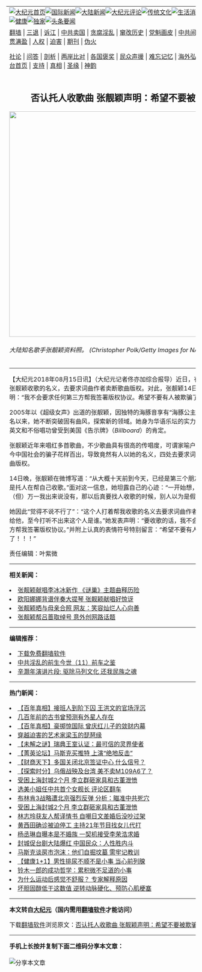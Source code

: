 <a name="1" id="1" target="_blank"></a><span id="1"></span>
<table align=center border="0"><tr><td colspan="2" VALIGN=TOP><a href="https://github.com/vknsbz352/djy/blob/master/gb/nf1351518.md#1"><img src="https://raw.githubusercontent.com/vknsbz352/www/master/t/djy/1.jpg" title="大纪元首页" alt="大纪元首页"></a><a href="https://github.com/vknsbz352/djy/blob/master/gb/n24hr.md#1"><img src="https://raw.githubusercontent.com/vknsbz352/www/master/t/djy/3.jpg" title="国际新闻" alt="国际新闻"></a><a href="https://github.com/vknsbz352/djy/blob/master/gb/nsc413.md#1"><img src="https://raw.githubusercontent.com/vknsbz352/www/master/t/djy/4.jpg" title="大陆新闻" alt="大陆新闻"></a><a href="https://github.com/vknsbz352/djy/blob/master/gb/news392.md#1"><img src="https://raw.githubusercontent.com/vknsbz352/www/master/t/djy/5.jpg" title="大纪元评论" alt="大纪元评论"></a><a href="https://github.com/vknsbz352/djy/blob/master/gb/news2007.md#1"><img src="https://raw.githubusercontent.com/vknsbz352/www/master/t/djy/6.jpg" title="传统文化" alt="传统文化"></a><a href="https://github.com/vknsbz352/djy/blob/master/gb/news2008.md#1"><img src="https://raw.githubusercontent.com/vknsbz352/www/master/t/djy/7.jpg" title="生活消费" alt="生活消费"></a><a href="https://github.com/vknsbz352/djy/blob/master/gb/ncyule.md#1"><img src="https://raw.githubusercontent.com/vknsbz352/www/master/t/djy/8.jpg" title="娱乐休闲" alt="娱乐休闲"></a><a href="https://github.com/vknsbz352/djy/blob/master/gb/nsc1002.md#1"><img src="https://raw.githubusercontent.com/vknsbz352/www/master/t/djy/9.jpg" title="健康" alt="健康"></a><a href="https://github.com/vknsbz352/djy/blob/master/gb/nf6092.md#1"><img src="https://raw.githubusercontent.com/vknsbz352/www/master/t/djy/10a.jpg" title="独家" alt="独家"></a><a href="https://github.com/vknsbz352/djy/blob/master/gb/nf4514.md#1"><img src="https://raw.githubusercontent.com/vknsbz352/www/master/t/djy/12a.jpg" title="头条要闻" alt="头条要闻"></a></td></tr>
<tr><td colspan="2" VALIGN=TOP><a target="_blank" href="https://github.com/vknsbz352/www/blob/master/README.md?zsrh#1">翻墙</a> | <a target="_blank" href="https://github.com/vknsbz352/djy/blob/master/gb/nf5657.md#1">三退</a> | <a target="_blank" href="https://github.com/vknsbz352/djy/blob/master/gb/nf6124.md#1">诉江</a> | <a target="_blank" href="https://github.com/vknsbz352/djy/blob/master/gb/nf1176117.md#1">中共卖国</a> | <a target="_blank" href="https://github.com/vknsbz352/djy/blob/master/gb/nf5773.md#1">贪腐淫乱</a> | <a target="_blank" href="https://github.com/vknsbz352/djy/blob/master/gb/nf1176115.md#1">窜改历史</a> | <a target="_blank" href="https://github.com/vknsbz352/djy/blob/master/gb/nf1176107.md#1">党魁画皮</a> | <a target="_blank" href="https://github.com/vknsbz352/djy/blob/master/gb/nf1320400.md#1">中共间谍</a> | <a target="_blank" href="https://github.com/vknsbz352/djy/blob/master/gb/nf1176114.md#1">破坏传统</a> | <a target="_blank" href="https://github.com/vknsbz352/ntdtv/blob/master/gb/prog447_1.md#1">恶贯满盈</a> | <a target="_blank" href="https://github.com/vknsbz352/djy/blob/master/gb/ncid278.md#1">人权</a> | <a target="_blank" href="https://github.com/vknsbz352/djy/blob/master/gb/nf1176111.md#1">迫害</a> | <a target="_blank" href="https://gitlab.com/szzdlab/mh-qikan/blob/master/README.md#1">期刊</a> | <a target="_blank" href="https://github.com/vknsbz352/djy/blob/master/gb/nf5562.md#1">伪火</a></p><p><a target="_blank" href="https://github.com/vknsbz352/djy/blob/master/gb/9p.md#1">社论</a> | <a target="_blank" href="https://github.com/vknsbz352/djy/blob/master/gb/nf4378.md#1">问答</a> | <a target="_blank" href="https://github.com/vknsbz352/djy/blob/master/gb/nf5792.md#1">剖析</a> | <a target="_blank" href="https://github.com/vknsbz352/djy/blob/master/gb/nf5735.md#1">两岸比对</a> | <a target="_blank" href="https://github.com/vknsbz352/djy/blob/master/gb/nf6119.md#1">各国褒奖</a> | <a target="_blank" href="https://github.com/vknsbz352/djy/blob/master/gb/nf6120.md#1">民众声援</a> | <a target="_blank" href="https://github.com/vknsbz352/djy/blob/master/gb/nf1188594.md#1">难忘记忆</a> | <a target="_blank" href="https://github.com/vknsbz352/djy/blob/master/gb/nf3180.md#1">海外弘传</a> | <a target="_blank" href="https://github.com/vknsbz352/djy/blob/master/gb/nf5410.md#1">万人上访</a> | <a target="_blank" href="https://github.com/vknsbz352/www/blob/master/README.md?zsrh#1">平台首页</a> | <a target="_blank" href="https://github.com/vknsbz352/djy/blob/master/gb/nf4386.md#1">支持</a> | <a target="_blank" href="https://github.com/vknsbz352/djy/blob/master/gb/nf4389.md#1">真相</a> | <a target="_blank" href="https://github.com/vknsbz352/djy/blob/master/gb/nf5790.md#1">圣缘</a> | <a target="_blank" href="https://github.com/vknsbz352/djy/blob/master/gb/nf4786.md#1">神韵</a></td></tr>
<tr><td VALIGN=TOP width="626"><h2 align=center>否认托人收歌曲 张靓颖声明：希望不要被欺骗</h2>
<img width="600" src="https://i.epochtimes.com/assets/uploads/2017/05/1705231633402563-600x400.jpg" />
<h6>大陆知名歌手张靓颖资料照。 (Christopher Polk/Getty Images for NARAS)
</h6>
<hr>
	<p>【大纪元2018年08月15日讯】（大纪元记者佟亦加综合报导）近日，有网友打着帮<ahref="https://github.com/vknsbz352/djy/blob/master/gb/tag/%E5%BC%A0%E9%9D%93%E9%A2%96.md#1">张靓颖</a>收歌的名义，去要求词曲作者卖断歌曲版权。对此，张靓颖14日在微博发表声明：“我不会要求任何第三方帮我签署版权协议。希望不要有人被欺骗了！！！”</p>
<p>2005年以《超级女声》出道的<ahref="https://github.com/vknsbz352/djy/blob/master/gb/tag/%E5%BC%A0%E9%9D%93%E9%A2%96.md#1">张靓颖</a>，因独特的海豚音享有“海豚公主”的美誉。自成名以来，她不断突破固有曲风，探索新的领域。她身为华语乐坛的实力派歌手，流利英文和不俗唱功曾受到美国《告示牌》（<em>Billboard</em>）的肯定。</p>
<p>张靓颖近年来唱红多首歌曲，不少歌曲具有很高的传唱度，可谓家喻户晓。但由于当今中国社会的骗子花样百出，导致竟然有人以她的名义，四处去要求词曲作者卖断歌曲版权。</p>
<p>14日晚，张靓颖在微博写道：“从大概十天前到今天，已经是第三个朋友问我，是不是托人在帮自己收歌。”面对这一信息，她坦露自己的心迹：“一开始想，没人相信的。（但）万一我出来说没有，那以后真要找人收歌的时候，别人以为是假的怎么办。”</p>
<p>她因此“觉得不说不行了”：“这个人打着帮我收歌的名义去要求词曲作者卖断歌曲版权给他，至今打听不出来这个人是谁。”她发表声明：“要收歌的话，我不会要求任何第三方帮我签署版权协议。”并附上认真的表情符号特别留言：“希望不要有人被欺骗了！！！”</p>
<p>责任编辑：叶紫微</p>
	
<hr>


<strong>相关新闻：</strong>
<li><a href="https://github.com/vknsbz352/djy/blob/master/gb/18/1/6/n10030067.md#1">张靓颖献唱李冰冰新作 《谜巢》主题曲释历险</a></li>
<li><a href="https://github.com/vknsbz352/djy/blob/master/gb/18/1/12/n10053320.md#1">欧阳娜娜背谱伴奏大提琴 张靓颖献唱好惊讶</a></li>
<li><a href="https://github.com/vknsbz352/djy/blob/master/gb/18/1/14/n10057573.md#1">张靓颖晒与母亲合照 网友：笑容灿烂人心向善</a></li>
<li><a href="https://github.com/vknsbz352/djy/blob/master/gb/18/1/23/n10080839.md#1">张靓颖帮吕蔷取绰号 意外创网路话题</a></li>
<hr>


<strong>编辑推荐：</strong>
<li><a href="https://github.com/ychojm359/www/blob/master/README.md?dfh#1" target="_blank">下载免费翻墙软件</a></li><li><a href="https://github.com/tsiac2612/djy/blob/master/gb/18/4/16/n10307862.md#1" target="_blank">中共淫乱的前生今世（11）前车之鉴</a></li><li><a href="https://github.com/tsiac2612/djy/blob/master/gb/11/10/16/n3402449.md#1" target="_blank">辛灏年演讲片段: 驱除马列文化 还我民族之魂</a></li>
<hr>

<strong>热门新闻：</strong>
<li><a href="https://github.com/vknsbz352/djy/blob/master/gb/22/1/14/n13505150.md#1">【百年真相】接班人到阶下囚 王洪文的官场浮沉</a></li>
<li><a href="https://github.com/vknsbz352/djy/blob/master/gb/22/5/23/n13743164.md#1">几百年前的古书曾预测有外星人存在</a></li>
<li><a href="https://github.com/vknsbz352/djy/blob/master/gb/22/5/5/n13727463.md#1">【百年真相】豪掷惊国际 曾庆红儿子的敛财内幕</a></li>
<li><a href="https://github.com/vknsbz352/djy/blob/master/gb/22/5/20/n13741726.md#1">穿越迫害的艺术家梁玉的琵琶缘</a></li>
<li><a href="https://github.com/vknsbz352/djy/blob/master/gb/22/5/22/n13743038.md#1">【未解之谜】瑞典王室认证：最可信的灵界使者</a></li>
<li><a href="https://github.com/vknsbz352/djy/blob/master/gb/22/5/29/n13747641.md#1">【菁英论坛】马斯克买推特 上演“绝地反击”</a></li>
<li><a href="https://github.com/vknsbz352/djy/blob/master/gb/22/5/29/n13747687.md#1">【财商天下】多国关闭北京签证中心 什么信号？</a></li>
<li><a href="https://github.com/vknsbz352/djy/blob/master/gb/22/5/27/n13746969.md#1">【探索时分】乌俄战殃及台湾 美不卖M109A6了？</a></li>
<li><a href="https://github.com/vknsbz352/djy/blob/master/gb/22/5/27/n13747007.md#1">受困上海封城2个月 李立群砸家具和古董泄愤</a></li>
<li><a href="https://github.com/vknsbz352/djy/blob/master/gb/22/5/27/n13746847.md#1">选美小姐任中共首个女舰长 评论区翻车</a></li>
<li><a href="https://github.com/vknsbz352/djy/blob/master/gb/22/5/26/n13746139.md#1">布林肯3战略遭北京强烈反弹 分析：瞄准中共死穴</a></li>
<li><a href="https://github.com/vknsbz352/djy/blob/master/gb/22/5/27/n13747007.md#1">受困上海封城2个月 李立群砸家具和古董泄愤</a></li>
<li><a href="https://github.com/vknsbz352/djy/blob/master/gb/22/5/26/n13746161.md#1">林志玲获友人帮译情书 自嘲日文差婚后没吵过架</a></li>
<li><a href="https://github.com/vknsbz352/djy/blob/master/gb/22/5/26/n13745607.md#1">黄西田确诊被迫停工 主持21年节目找女儿代打</a></li>
<li><a href="https://github.com/vknsbz352/djy/blob/master/gb/22/5/26/n13746140.md#1">杨丞琳自曝本是不婚族 一契机接受李荣浩求婚</a></li>
<li><a href="https://github.com/vknsbz352/djy/blob/master/gb/22/5/26/n13746030.md#1">封城促台剧大陆爆红 中国民众：人性胜内斗</a></li>
<li><a href="https://github.com/vknsbz352/djy/blob/master/gb/22/5/28/n13747364.md#1">马斯克谈房市泡沫：他们自掘坟墓 需牢记教训</a></li>
<li><a href="https://github.com/vknsbz352/djy/blob/master/gb/22/5/18/n13740214.md#1">【健康1+1】男性排尿不顺不是小事 当心前列腺</a></li>
<li><a href="https://github.com/vknsbz352/djy/blob/master/gb/22/5/17/n13739118.md#1">铃木一郎的成功哲学：累积微不足道的小事</a></li>
<li><a href="https://github.com/vknsbz352/djy/blob/master/gb/22/5/27/n13746402.md#1">为什么运动后感觉不舒服？ 专家解释原因</a></li>
<li><a href="https://github.com/vknsbz352/djy/blob/master/gb/22/5/27/n13746501.md#1">坏胆固醇低于这数值 逆转动脉硬化、预防心肌梗塞</a></li>
<hr>

<strong>本文转自<a href="https://www.epochtimes.com">大纪元</a>（国内需用<a href="https://github.com/vknsbz352/www/blob/master/README.md#8">翻墙软件</a>才能访问）</strong><p>下载<a href="https://github.com/vknsbz352/www/blob/master/README.md#8">翻墙软件</a>浏览原文：<a href="https://www.epochtimes.com/gb/18/8/14/n10638863.htm">否认托人收歌曲 张靓颖声明：希望不要被欺骗</a></p><hr>

<strong>手机上长按并复制下面二维码分享本文章：</strong><br><br><img src="https://chart.apis.google.com/chart?cht=qr&chs=240x240&choe=UTF-8&chld=M|2&chl=https://github.com/vknsbz352/djy/blob/master/gb/18/8/14/n10638863.md%231" title="分享本文章"></td><td VALIGN=TOP><a href="https://github.com/vknsbz352/djy/blob/master/gb/16/1/21/n4622075.md?dfh#1" target="_blank"><img src="https://raw.githubusercontent.com/vknsbz352/djy/master/gb/300/wei-f1.jpg" title="中共的伪火骗局"  alt="中共的伪火骗局"></a><br><a href="https://github.com/vknsbz352/www/blob/master/README.md?dfh#9" target="_blank"><img src="https://raw.githubusercontent.com/vknsbz352/djy/master/gb/300/yong-h.jpg" title="永恒的见证"  alt="永恒的见证"></a><br><a href="https://github.com/vknsbz352/djy/blob/master/gb/13/9/29/n3974789.md?dfh#1" target="_blank"><img src="https://raw.githubusercontent.com/vknsbz352/djy/master/gb/300/shang-lnz.jpg" title="善良女子被中共投男牢"  alt="善良女子被中共投男牢"></a><br><a href="https://github.com/vknsbz352/djy/blob/master/gb/16/3/16/n4663449.md?dfh#1" target="_blank"><img src="https://raw.githubusercontent.com/vknsbz352/djy/master/gb/300/huo-z3.jpg" title="警卫目击活摘器官"  alt="警卫目击活摘器官"></a><br><a href="https://github.com/vknsbz352/djy/blob/master/gb/16/8/7/n8177641.md?dfh#1" target="_blank"><img src="https://raw.githubusercontent.com/vknsbz352/djy/master/gb/300/huo-z4.jpg" title="证人描述活摘恐怖"  alt="证人描述活摘恐怖"></a><br><a href="https://github.com/vknsbz352/djy/blob/master/gb/10/4/19/n2881569.md?dfh#1" target="_blank"><img src="https://raw.githubusercontent.com/vknsbz352/djy/master/gb/300/huo-z1.jpg" title="揭开活摘器官黑幕"  alt="揭开活摘器官黑幕"></a><br><a href="https://github.com/vknsbz352/djy/blob/master/gb/10/11/7/n3077476.md?dfh#1" target="_blank"><img src="https://raw.githubusercontent.com/vknsbz352/djy/master/gb/300/ma-ks.jpg" title="马克思的成魔之路"  alt="马克思的成魔之路"></a><br><a href="https://github.com/vknsbz352/djy/blob/master/gb/14/6/9/n4173977.md?dfh#1" target="_blank"><img src="https://raw.githubusercontent.com/vknsbz352/djy/master/gb/300/chang-zs.jpg" title="藏字石 蕴天机"  alt="藏字石 蕴天机"></a><br><a href="https://github.com/vknsbz352/djy/blob/master/gb/18/5/10/n10381511.md?dfh#1" target="_blank"><img src="https://raw.githubusercontent.com/vknsbz352/djy/master/gb/300/st1.jpg" title="关注三亿人三退"  alt="关注三亿人三退"></a><br><a href="https://github.com/vknsbz352/djy/blob/master/gb/18/3/21/n10237682.md?dfh#1" target="_blank"><img src="https://raw.githubusercontent.com/vknsbz352/djy/master/gb/300/jie-t.jpg" title="解体中共复兴中华"  alt="解体中共复兴中华"></a><br><a href="https://github.com/vknsbz352/djy/blob/master/gb/9/2/9/n2422991.md?dfh#1" target="_blank"><img src="https://raw.githubusercontent.com/vknsbz352/djy/master/gb/300/gao-zs.jpg" title="中共迫害良心律师"  alt="中共迫害良心律师"></a><br><a href="https://github.com/vknsbz352/djy/blob/master/gb/18/12/9/n10900044.md?dfh#1" target="_blank"><img src="https://raw.githubusercontent.com/vknsbz352/djy/master/gb/300/sj1.jpg" title="三百多万人举报江泽民"  alt="三百多万人举报江泽民"></a><br><a href="https://github.com/vknsbz352/djy/blob/master/gb/18/8/28/n10672014.md?dfh#1" target="_blank"><img src="https://raw.githubusercontent.com/vknsbz352/djy/master/gb/300/sj2.jpg" title="这些官员为何起诉江泽民"  alt="这些官员为何起诉江泽民"></a><br><a href="https://github.com/vknsbz352/djy/blob/master/gb/8/12/18/n2367165.md?dfh#1" target="_blank"><img src="https://raw.githubusercontent.com/vknsbz352/djy/master/gb/300/liangan.jpg" title="海峡两岸的强烈对比"  alt="海峡两岸的强烈对比"></a><br><a href="https://github.com/vknsbz352/djy/blob/master/gb/15/12/10/n4593139.md?dfh#1" target="_blank"><img src="https://raw.githubusercontent.com/vknsbz352/djy/master/gb/300/jia-ndzl.jpg" title="加拿大总理的贺信"  alt="加拿大总理的贺信"></a><br><a href="https://github.com/vknsbz352/djy/blob/master/gb/11/6/17/n3289382.md?dfh#1" target="_blank"><img src="https://raw.githubusercontent.com/vknsbz352/djy/master/gb/300/xiao-wd.jpg" title="探寻真相兼听则明"  alt="探寻真相兼听则明"></a><br><a href="https://github.com/vknsbz352/djy/blob/master/gb/18/10/27/n10812623.md?dfh#1" target="_blank"><img src="https://raw.githubusercontent.com/vknsbz352/djy/master/gb/300/yindu.jpg" title="印度媒体报道东方"  alt="印度媒体报道东方"></a><br><a href="https://github.com/vknsbz352/djy/blob/master/gb/18/6/9/n10469652.md?dfh#1" target="_blank"><img src="https://raw.githubusercontent.com/vknsbz352/djy/master/gb/300/xie-j.jpg" title="不一样的海外校园"  alt="不一样的海外校园"></a><br><a href="https://github.com/vknsbz352/djy/blob/master/gb/7/4/5/n1669415.md?dfh#1" target="_blank"><img src="https://raw.githubusercontent.com/vknsbz352/djy/master/gb/300/li-up.jpg" title="从大师到徒弟的传奇"  alt="从大师到徒弟的传奇"></a><br><a href="https://github.com/vknsbz352/djy/blob/master/gb/17/5/26/n9191512.md?dfh#1" target="_blank"><img src="https://raw.githubusercontent.com/vknsbz352/djy/master/gb/300/zfl2.jpg" title="亿万人与东方一本奇书"  alt="亿万人与东方一本奇书"></a><br><a href="https://github.com/vknsbz352/djy/blob/master/gb/13/11/27/n4020290.md?dfh#1" target="_blank"><img src="https://raw.githubusercontent.com/vknsbz352/djy/master/gb/300/zhen-h.jpg" title="大陆见不到的震撼场面"  alt="大陆见不到的震撼场面"></a><br><a href="https://github.com/vknsbz352/djy/blob/master/gb/15/7/17/n4482910.md?dfh#1" target="_blank"><img src="https://raw.githubusercontent.com/vknsbz352/djy/master/gb/300/dalu-sk.jpg" title="人心向善 大陆当初盛况"  alt="人心向善 大陆当初盛况"></a><br><a href="https://github.com/vknsbz352/djy/blob/master/gb/19/1/5/n10955468.md?dfh#1" target="_blank"><img src="https://raw.githubusercontent.com/vknsbz352/djy/master/gb/300/zfl1.jpg" title="追寻真理 这书讲什么"  alt="追寻真理 这书讲什么"></a><br><a href="https://github.com/vknsbz352/www/blob/master/README.md?dfh#1" target="_blank"><img src="https://raw.githubusercontent.com/vknsbz352/djy/master/gb/300/fq1.jpg" title="下载免费翻墙软件"  alt="下载免费翻墙软件"></a><br></td></tr></table>
